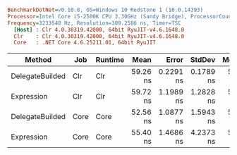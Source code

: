 ``` ini

BenchmarkDotNet=v0.10.8, OS=Windows 10 Redstone 1 (10.0.14393)
Processor=Intel Core i5-2500K CPU 3.30GHz (Sandy Bridge), ProcessorCount=4
Frequency=3233540 Hz, Resolution=309.2586 ns, Timer=TSC
  [Host] : Clr 4.0.30319.42000, 64bit RyuJIT-v4.6.1648.0
  Clr    : Clr 4.0.30319.42000, 64bit RyuJIT-v4.6.1648.0
  Core   : .NET Core 4.6.25211.01, 64bit RyuJIT


```
 |          Method |  Job | Runtime |     Mean |     Error |    StdDev |   Median |      Min |      Max | Rank |  Gen 0 | Allocated |
 |---------------- |----- |-------- |---------:|----------:|----------:|---------:|---------:|---------:|-----:|-------:|----------:|
 | DelegateBuilded |  Clr |     Clr | 59.26 ns | 0.2291 ns | 0.1789 ns | 59.25 ns | 59.00 ns | 59.69 ns |    3 | 0.1500 |     472 B |
 |      Expression |  Clr |     Clr | 59.72 ns | 1.1989 ns | 1.2828 ns | 59.50 ns | 57.55 ns | 62.72 ns |    3 | 0.1500 |     472 B |
 | DelegateBuilded | Core |    Core | 52.56 ns | 1.0877 ns | 1.5943 ns | 52.36 ns | 50.30 ns | 55.72 ns |    1 | 0.1500 |     472 B |
 |      Expression | Core |    Core | 55.40 ns | 1.4686 ns | 4.2373 ns | 53.98 ns | 50.78 ns | 66.79 ns |    2 | 0.1500 |     472 B |

